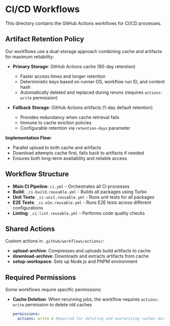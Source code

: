 # CI/CD Workflows

This directory contains the GitHub Actions workflows for CI/CD processes.

## Artifact Retention Policy

Our workflows use a dual-storage approach combining cache and artifacts for maximum reliability:

- **Primary Storage**: GitHub Actions cache (90-day retention)

  - Faster access times and longer retention
  - Deterministic keys based on runner OS, workflow run ID, and content hash
  - Automatically deleted and replaced during reruns (requires `actions: write` permission)

- **Fallback Storage**: GitHub Actions artifacts (1-day default retention)
  - Provides redundancy when cache retrieval fails
  - Immune to cache eviction policies
  - Configurable retention via `retention-days` parameter

**Implementation Flow**:

- Parallel upload to both cache and artifacts
- Download attempts cache first, falls back to artifacts if needed
- Ensures both long-term availability and reliable access

## Workflow Structure

- **Main CI Pipeline**: `ci.yml` - Orchestrates all CI processes
- **Build**: `_ci-build.reusable.yml` - Builds all packages using Turbo
- **Unit Tests**: `_ci-unit.reusable.yml` - Runs unit tests for all packages
- **E2E Tests**: `_ci-e2e.reusable.yml` - Runs E2E tests across different configurations
- **Linting**: `_ci-lint.reusable.yml` - Performs code quality checks

## Shared Actions

Custom actions in `.github/workflows/actions/`:

- **upload-archive**: Compresses and uploads build artifacts to cache
- **download-archive**: Downloads and extracts artifacts from cache
- **setup-workspace**: Sets up Node.js and PNPM environment

## Required Permissions

Some workflows require specific permissions:

- **Cache Deletion**: When rerunning jobs, the workflow requires `actions: write` permission to delete old caches
  ```yaml
  permissions:
    actions: write # Required for deleting and overwriting caches during reruns
  ```
